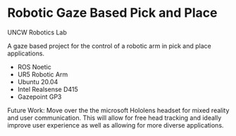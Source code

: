 # Robotic Gaze Based Pick and Place

UNCW Robotics Lab

A gaze based project for the control of a robotic arm in pick and place applications.


- ROS Noetic
- UR5 Robotic Arm
- Ubuntu 20.04
- Intel Realsense D415
- Gazepoint GP3

Future Work:
Move over the the microsoft Hololens headset for mixed reality and user communication. This will allow for free head tracking and ideally improve user experience as well as allowing for more diverse applications.
